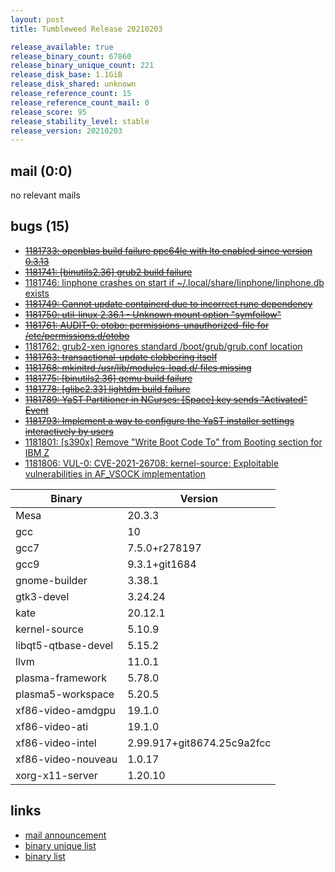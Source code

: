 ```yaml
---
layout: post
title: Tumbleweed Release 20210203

release_available: true
release_binary_count: 67860
release_binary_unique_count: 221
release_disk_base: 1.1GiB
release_disk_shared: unknown
release_reference_count: 15
release_reference_count_mail: 0
release_score: 95
release_stability_level: stable
release_version: 20210203
---
```


## mail (0:0)

no relevant mails

## bugs (15)

<!--more-->

- ~~[1181733: openblas build failure ppc64le with lto enabled since version 0.3.13](https://bugzilla.opensuse.org/show_bug.cgi?id=1181733)~~
- ~~[1181741: \[binutils2.36\] grub2 build failure](https://bugzilla.opensuse.org/show_bug.cgi?id=1181741)~~
- [1181746: linphone crashes on start if ~/.local/share/linphone/linphone.db exists](https://bugzilla.opensuse.org/show_bug.cgi?id=1181746)
- ~~[1181749: Cannot update containerd due to incorrect runc dependency](https://bugzilla.opensuse.org/show_bug.cgi?id=1181749)~~
- ~~[1181750: util-linux 2.36.1 - Unknown mount option "symfollow"](https://bugzilla.opensuse.org/show_bug.cgi?id=1181750)~~
- ~~[1181761: AUDIT-0: otobo: permissions-unauthorized-file for /etc/permissions.d/otobo](https://bugzilla.opensuse.org/show_bug.cgi?id=1181761)~~
- [1181762: grub2-xen ignores standard /boot/grub/grub.conf location](https://bugzilla.opensuse.org/show_bug.cgi?id=1181762)
- ~~[1181763: transactional-update clobbering itself](https://bugzilla.opensuse.org/show_bug.cgi?id=1181763)~~
- ~~[1181768: mkinitrd /usr/lib/modules-load.d/ files missing](https://bugzilla.opensuse.org/show_bug.cgi?id=1181768)~~
- ~~[1181775: \[binutils2.36\] qemu build failure](https://bugzilla.opensuse.org/show_bug.cgi?id=1181775)~~
- ~~[1181778: \[glibc2.33\] lightdm build failure](https://bugzilla.opensuse.org/show_bug.cgi?id=1181778)~~
- ~~[1181789: YaST Partitioner in NCurses:  \[Space\] key sends "Activated" Event](https://bugzilla.opensuse.org/show_bug.cgi?id=1181789)~~
- ~~[1181793: Implement a way to configure the YaST installer settings interactively by users](https://bugzilla.opensuse.org/show_bug.cgi?id=1181793)~~
- [1181801: \[s390x\] Remove "Write Boot Code To" from Booting section for IBM Z](https://bugzilla.opensuse.org/show_bug.cgi?id=1181801)
- [1181806: VUL-0: CVE-2021-26708: kernel-source: Exploitable vulnerabilities in AF_VSOCK implementation](https://bugzilla.opensuse.org/show_bug.cgi?id=1181806)

Binary | Version
--- | ---
Mesa | 20.3.3
gcc | 10
gcc7 | 7.5.0+r278197
gcc9 | 9.3.1+git1684
gnome-builder | 3.38.1
gtk3-devel | 3.24.24
kate | 20.12.1
kernel-source | 5.10.9
libqt5-qtbase-devel | 5.15.2
llvm | 11.0.1
plasma-framework | 5.78.0
plasma5-workspace | 5.20.5
xf86-video-amdgpu | 19.1.0
xf86-video-ati | 19.1.0
xf86-video-intel | 2.99.917+git8674.25c9a2fcc
xf86-video-nouveau | 1.0.17
xorg-x11-server | 1.20.10

## links

- [mail announcement](https://github.com/boombatower/tumbleweed-review/issues/10)
- [binary unique list](http://download.opensuse.org/history/20210203/rpm.unique.list)
- [binary list](http://download.opensuse.org/history/20210203/rpm.list)
